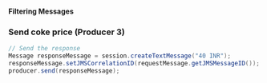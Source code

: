 #### Filtering Messages
### Send coke price (Producer 3)
```java
// Send the response
Message responseMessage = session.createTextMessage("40 INR");
responseMessage.setJMSCorrelationID(requestMessage.getJMSMessageID());
producer.send(responseMessage);
```
